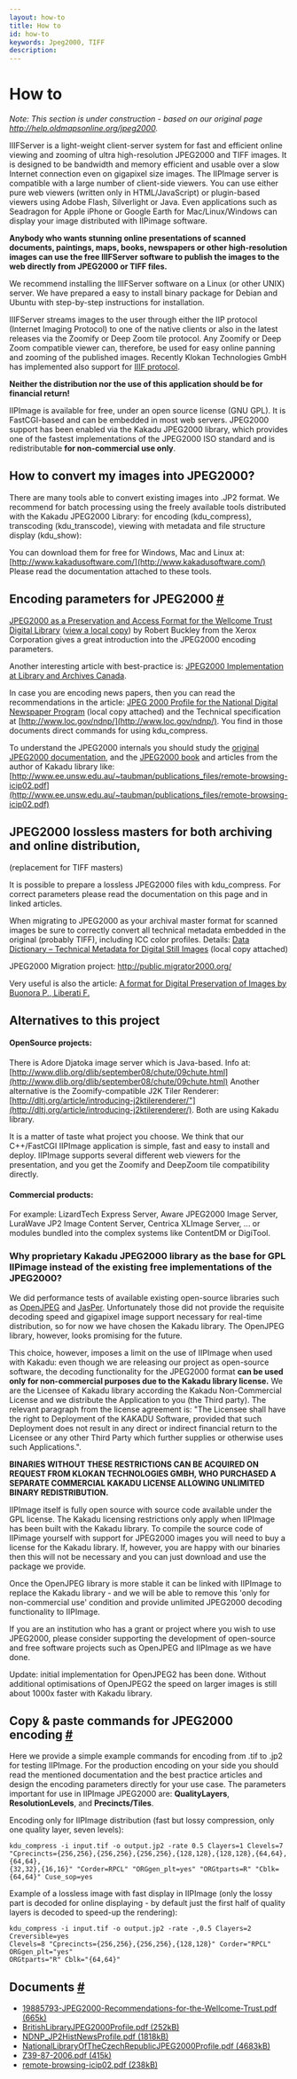```yaml
---
layout: how-to
title: How to
id: how-to
keywords: Jpeg2000, TIFF
description:
---
```


# How to

<i>Note: This section is under construction - based on our original page <a href="http://help.oldmapsonline.org/jpeg2000">http://help.oldmapsonline.org/jpeg2000</a>.</i>

IIIFServer is a light-weight client-server system for fast and efficient online
viewing and zooming of ultra high-resolution JPEG2000 and TIFF images. It is
designed to be bandwidth and memory efficient and usable over a slow Internet
connection even on gigapixel size images. The IIPImage server is compatible with
a large number of client-side viewers. You can use either pure web viewers
(written only in HTML/JavaScript) or plugin-based viewers using Adobe Flash,
Silverlight or Java. Even applications such as Seadragon for Apple iPhone or
Google Earth for Mac/Linux/Windows can display your image distributed with
IIPimage software.

**Anybody who wants stunning online presentations of scanned documents, paintings,
maps, books, newspapers or other high-resolution images can use the free IIIFServer
software to publish the images to the web directly from JPEG2000 or TIFF files.**

We recommend installing the IIIFServer software on a Linux (or other UNIX) server.
We have prepared a easy to install binary package for Debian and Ubuntu with
step-by-step instructions for installation.

IIIFServer streams images to the user through either the IIP protocol (Internet
Imaging Protocol) to one of the native clients or also in the latest releases
via the Zoomify or Deep Zoom tile protocol. Any Zoomify or Deep Zoom compatible
viewer can, therefore, be used for easy online panning and zooming of the
published images. Recently Klokan Technologies GmbH has implemented also
support for [IIIF protocol](http://iiif.io/).

**Neither the distribution nor the use of this application should be
for financial return!**

IIPImage is available for free, under an open source license (GNU GPL). It is
FastCGI-based and can be embedded in most web servers. JPEG2000 support has
been enabled via the Kakadu JPEG2000 library, which provides one of the fastest
implementations of the JPEG2000 ISO standard and is redistributable **for
non-commercial use only**.


## How to convert my images into JPEG2000?

There are many tools able to convert existing images into .JP2 format.
We recommend for batch processing using the freely available tools distributed
with the Kakadu JPEG2000 Library: for encoding (kdu_compress), transcoding
(kdu_transcode), viewing with metadata and file structure display (kdu_show):

You can download them for free for Windows, Mac and Linux at:
[http://www.kakadusoftware.com/](http://www.kakadusoftware.com/)
Please read the documentation attached to these tools.

## Encoding parameters for JPEG2000 <a href="#encoding-parameters" id="encoding-parameters" class="link-hash">#</a>

[JPEG2000 as a Preservation and Access Format for the Wellcome Trust Digital
Library](https://docs.google.com/viewer?url=http%3A%2F%2Fsites.google.com%2Fa%2Foldmapsonline.org%2Foldmapsonline%2Fjpeg2000%2F19885793-JPEG2000-Recommendations-for-the-Wellcome-Trust.pdf%3Fattredirects%3D0)
([view a local copy](http://docs.google.com/a/oldmapsonline.org/viewer?a=v&pid=sites&srcid=b2xkbWFwc29ubGluZS5vcmd8b2xkbWFwc29ubGluZXxneDozMWE3YWM0Y2ZjMjAzOWRm))
by Robert Buckley from the Xerox Corporation
gives a great introduction into the JPEG2000 encoding parameters.

Another interesting article with best-practice is: [JPEG2000 Implementation
at Library and Archives Canada](http://www.archimuse.com/mw2007/papers/desrochers/desrochers.html).

In case you are encoding news papers, then you can read the recommendations
in the article: [JPEG 2000 Profile for the National Digital Newspaper Program](https://docs.google.com/viewer?url=http%3A%2F%2Fwww.loc.gov%2Fndnp%2Fpdf%2FNDNP_JP2HistNewsProfile.pdf)
(local copy attached) and the Technical specification at
[http://www.loc.gov/ndnp/](http://www.loc.gov/ndnp/). You find in those documents direct
commands for using kdu_compress.

To understand the JPEG2000 internals you should study the [original JPEG2000
documentation](http://www.jpeg.org/jpeg2000/index.html), and the [JPEG2000 book](http://www.wkap.nl/prod/b/0-7923-7519-X)
and articles from the author of Kakadu library like:<br>
[http://www.ee.unsw.edu.au/~taubman/publications_files/remote-browsing-icip02.pdf](http://www.ee.unsw.edu.au/~taubman/publications_files/remote-browsing-icip02.pdf)

## JPEG2000 lossless masters for both archiving and online distribution,
(replacement for TIFF masters)

It is possible to prepare a lossless JPEG2000 files with kdu_compress. For
correct parameters please read the documentation on this page and in linked
articles.

When migrating to JPEG2000 as your archival master format for scanned images
be sure to correctly convert all technical metadata embedded in the original
(probably TIFF), including ICC color profiles. Details:
[Data Dictionary – Technical Metadata for Digital Still Images](http://www.niso.org/kst/reports/standards?step=2&gid=None&project_key=b897b0cf3e2ee526252d9f830207b3cc9f3b6c2c)
(local copy attached)

JPEG2000 Migration project:
http://public.migrator2000.org/

Very useful is also the article:
[A format for Digital Preservation of Images by Buonora P., Liberati F.](http://www.dlib.org/dlib/july08/buonora/07buonora.html)

## Alternatives to this project

#### OpenSource projects:

There is Adore Djatoka image server which is Java-based. Info at:
[http://www.dlib.org/dlib/september08/chute/09chute.html](http://www.dlib.org/dlib/september08/chute/09chute.html)
Another alternative is the Zoomify-compatible J2K Tiler Renderer:
[http://dltj.org/article/introducing-j2ktilerenderer/"](http://dltj.org/article/introducing-j2ktilerenderer/).
Both are using Kakadu library.

It is a matter of taste what project you choose.
We think that our C++/FastCGI IIPImage application is simple, fast and easy to
install and deploy. IIPImage supports several different web viewers for the
presentation, and you get the Zoomify and DeepZoom tile compatibility directly.

#### Commercial products:

For example: LizardTech Express Server, Aware JPEG2000 Image Server, LuraWave
JP2 Image Content Server, Centrica XLImage Server, ... or modules bundled into
the complex systems like ContentDM or DigiTool.

### Why proprietary Kakadu JPEG2000 library as the base for GPL IIPimage instead of the existing free implementations of the JPEG2000?

We did performance tests of available existing open-source libraries such
as [OpenJPEG](http://www.openjpeg.org/) and [JasPer](http://www.ece.uvic.ca/~frodo/jasper/).
Unfortunately those did not provide the requisite
decoding speed and gigapixel image support necessary for real-time distribution,
so for now we have chosen the Kakadu library. The OpenJPEG library, however,
looks promising for the future.

This choice, however, imposes a limit on the use of IIPImage when used with
Kakadu: even though we are releasing our project as open-source software,
the decoding functionality for the JPEG2000 format **can be used only for
non-commercial purposes due to the Kakadu library license.**
We are the Licensee of Kakadu library according the Kakadu Non-Commercial
License and we distribute the Application to you (the Third party). The relevant
paragraph from the license agreement is: "The Licensee shall have the right to
Deployment of the KAKADU Software, provided that such Deployment does not
result in any direct or indirect financial return to the Licensee or any other
Third Party which further supplies or otherwise uses such Applications.".

**BINARIES WITHOUT THESE RESTRICTIONS CAN BE ACQUIRED ON REQUEST FROM KLOKAN
TECHNOLOGIES GMBH, WHO PURCHASED A SEPARATE COMMERCIAL KAKADU LICENSE ALLOWING
UNLIMITED BINARY REDISTRIBUTION.**

IIPImage itself is fully open source with source code available under the GPL
license. The Kakadu licensing restrictions only apply when IIPImage has been
built with the Kakadu library. To compile the source code of IIPimage yourself
with support for JPEG2000 images you will need to buy a license for the Kakadu
library. If, however, you are happy with our binaries then this will not be
necessary and you can just download and use the package we provide.

Once the OpenJPEG library is more stable it can be linked with IIPImage to
replace the Kakadu library - and we will be able to remove this 'only for
non-commercial use' condition and provide unlimited JPEG2000 decoding
functionality to IIPImage.

If you are an institution who has a grant or project where you wish to use
JPEG2000, please consider supporting the development of open-source and free
software projects such as OpenJPEG and IIPImage as we have done.

Update: initial implementation for OpenJPEG2 has been done. Without additional
optimisations of OpenJPEG2 the speed on larger images is still about 1000x
faster with Kakadu library.

## Copy & paste commands for JPEG2000 encoding <a href="#commands" id="commands" class="link-hash">#</a>
Here we provide a simple example commands for encoding from .tif to .jp2 for
testing IIPImage. For the production encoding on your side you should read the
mentioned documentation and the best practice articles and design the encoding
parameters directly for your use case. The parameters important for use in
IIPImage JPEG2000 are: **QualityLayers**, **ResolutionLevels**, and
**Precincts/Tiles**.

Encoding only for IIPImage distribution (fast but lossy compression, only one
quality layer, seven levels):

```
kdu_compress -i input.tif -o output.jp2 -rate 0.5 Clayers=1 Clevels=7
"Cprecincts={256,256},{256,256},{256,256},{128,128},{128,128},{64,64},{64,64},
{32,32},{16,16}" "Corder=RPCL" "ORGgen_plt=yes" "ORGtparts=R" "Cblk={64,64}" Cuse_sop=yes
```

Example of a lossless image with fast display in IIPImage (only the lossy part
is decoded for online displaying - by default just the first half of quality
layers is decoded to speed-up the rendering):

```
kdu_compress -i input.tif -o output.jp2 -rate -,0.5 Clayers=2 Creversible=yes
Clevels=8 "Cprecincts={256,256},{256,256},{128,128}" Corder="RPCL" ORGgen_plt="yes"
ORGtparts="R" Cblk="{64,64}"
```

## Documents <a href="#documents" id="documents" class="link-hash">#</a>
- [19885793-JPEG2000-Recommendations-for-the-Wellcome-Trust.pdf (665k)](/doc/19885793-JPEG2000-Recommendations-for-the-Wellcome-Trust.pdf)
- [BritishLibraryJPEG2000Profile.pdf (252kB)](/doc/BritishLibraryJPEG2000Profile.pdf)
- [NDNP_JP2HistNewsProfile.pdf (1818kB)](NDNP_JP2HistNewsProfile.pdf)
- [NationalLibraryOfTheCzechRepublicJPEG2000Profile.pdf (4683kB)](/doc/NationalLibraryOfTheCzechRepublicJPEG2000Profile.pdf)
- [Z39-87-2006.pdf (415k)](/doc/Z39-87-2006.pdf)
- [remote-browsing-icip02.pdf (238kB)](remote-browsing-icip02.pdf (298k))
